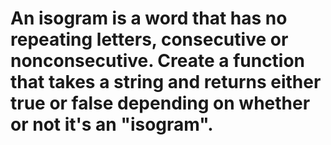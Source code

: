 # An isogram is a word that has no repeating letters, consecutive or nonconsecutive. Create a function that takes a string and returns either true or false depending on whether or not it's an "isogram".
